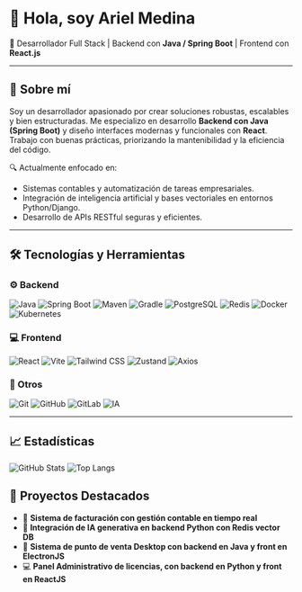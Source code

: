# 👋 Hola, soy Ariel Medina

🎯 Desarrollador Full Stack | Backend con **Java / Spring Boot** | Frontend con **React.js**

---

## 🚀 Sobre mí

Soy un desarrollador apasionado por crear soluciones robustas, escalables y bien estructuradas. Me especializo en desarrollo **Backend con Java (Spring Boot)** y diseño interfaces modernas y funcionales con **React**. Trabajo con buenas prácticas, priorizando la mantenibilidad y la eficiencia del código.

🔍 Actualmente enfocado en:

- Sistemas contables y automatización de tareas empresariales.
- Integración de inteligencia artificial y bases vectoriales en entornos Python/Django.
- Desarrollo de APIs RESTful seguras y eficientes.

---

## 🛠️ Tecnologías y Herramientas

### ⚙️ Backend  
![Java](https://img.shields.io/badge/Java-ED8B00?style=for-the-badge&logo=java&logoColor=white)
![Spring Boot](https://img.shields.io/badge/Spring%20Boot-6DB33F?style=for-the-badge&logo=spring-boot&logoColor=white)
![Maven](https://img.shields.io/badge/Maven-C71A36?style=for-the-badge&logo=apache-maven&logoColor=white)
![Gradle](https://img.shields.io/badge/Gradle-02303A?style=for-the-badge&logo=gradle&logoColor=white)
![PostgreSQL](https://img.shields.io/badge/PostgreSQL-316192?style=for-the-badge&logo=postgresql&logoColor=white)
![Redis](https://img.shields.io/badge/Redis-DC382D?style=for-the-badge&logo=redis&logoColor=white)
![Docker](https://img.shields.io/badge/Docker-2496ED?style=for-the-badge&logo=docker&logoColor=white)
![Kubernetes](https://img.shields.io/badge/Kubernetes-326CE5?style=for-the-badge&logo=kubernetes&logoColor=white)

### 💻 Frontend  
![React](https://img.shields.io/badge/React-20232A?style=for-the-badge&logo=react&logoColor=61DAFB)
![Vite](https://img.shields.io/badge/Vite-646CFF?style=for-the-badge&logo=vite&logoColor=white)
![Tailwind CSS](https://img.shields.io/badge/Tailwind-06B6D4?style=for-the-badge&logo=tailwindcss&logoColor=white)
![Zustand](https://img.shields.io/badge/Zustand-000000?style=for-the-badge&logo=react&logoColor=white)
![Axios](https://img.shields.io/badge/Axios-5A29E4?style=for-the-badge&logo=axios&logoColor=white)

### 🧠 Otros  
![Git](https://img.shields.io/badge/Git-F05032?style=for-the-badge&logo=git&logoColor=white)
![GitHub](https://img.shields.io/badge/GitHub-181717?style=for-the-badge&logo=github&logoColor=white)
![GitLab](https://img.shields.io/badge/GitLab-FC6D26?style=for-the-badge&logo=gitlab&logoColor=white)
![IA](https://img.shields.io/badge/Ollama-AI-informational?style=for-the-badge&logo=openai&logoColor=white)

---

## 📈 Estadísticas

![GitHub Stats](https://github-readme-stats.vercel.app/api?username=arielmedinaa&show_icons=true&theme=tokyonight)
![Top Langs](https://github-readme-stats.vercel.app/api/top-langs/?username=arielmedinaa&layout=compact&theme=tokyonight)

## 🧰 Proyectos Destacados

- 🔐 **Sistema de facturación con gestión contable en tiempo real**
- 🤖 **Integración de IA generativa en backend Python con Redis vector DB**
- 🏬 **Sistema de punto de venta Desktop con backend en Java y front en ElectronJS**
- 💻 **Panel Administrativo de licencias, con backend en Python y front en ReactJS**

